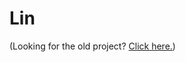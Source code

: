 # Lin

(Looking for the old project? [Click here.](https://github.com/adriantodt/Lin/tree/archive/lin-old))
